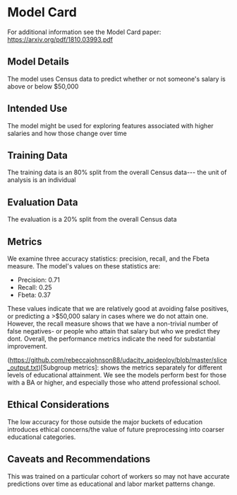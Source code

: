 # Model Card

For additional information see the Model Card paper: https://arxiv.org/pdf/1810.03993.pdf

## Model Details

The model uses Census data to predict whether or not someone's salary is above or below \$50,000

## Intended Use

The model might be used for exploring features associated with higher salaries and how those change over time

## Training Data

The training data is an 80% split from the overall Census data--- the unit of analysis is an individual

## Evaluation Data

The evaluation is a 20% split from the overall Census data

## Metrics

We examine three accuracy statistics: precision, recall, and the Fbeta measure. The model's values on these statistics are:

- Precision: 0.71
- Recall: 0.25
- Fbeta: 0.37

These values indicate that we are relatively good at avoiding false positives, or predicting a $>$\$50,000 salary in cases where we do not attain one. However, the recall measure shows that we have a non-trivial number of false negatives- or people who attain that salary but who we predict they dont. Overall, the performance metrics indicate the need for substantial improvement.

(https://github.com/rebeccajohnson88/udacity_apideploy/blob/master/slice_output.txt)[Subgroup metrics]: shows the metrics separately for different levels of educational attainment. We see the models perform best for those with a BA or higher, and especially those who attend professional school.

## Ethical Considerations

The low accuracy for those outside the major buckets of education introduces ethical concerns/the value of future preprocessing into coarser educational categories.

## Caveats and Recommendations

This was trained on a particular cohort of workers so may not have accurate predictions over time as educational and labor market patterns change.
